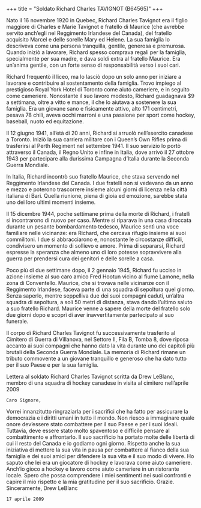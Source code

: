 +++
title = "Soldato Richard Charles TAVIGNOT (B64565)"
+++


Nato il 16 novembre 1920 in Quebec, Richard Charles Tavignot era il figlio maggiore di Charles e Marie Tavignot e fratello di Maurice (che avrebbe servito anch’egli nel Reggimento Irlandese del Canada), del fratello acquisito Marcel e delle sorelle Mary ed Helene. La sua famiglia lo descriveva come una persona tranquilla, gentile, generosa e premurosa. Quando iniziò a lavorare, Richard spesso comprava regali per la famiglia, specialmente per sua madre, e dava soldi extra al fratello Maurice. Era un’anima gentile, con un forte senso di responsabilità verso i suoi cari.

Richard frequentò il liceo, ma lo lasciò dopo un solo anno per iniziare a lavorare e contribuire al sostentamento della famiglia. Trovo impiego al prestigioso Royal York Hotel di Toronto come aiuto cameriere, e in seguito come cameriere. Nonostante il suo lavoro modesto, Richard guadagnava $9 a settimana, oltre a vitto e mance, il che lo aiutava a sostenere la sua famiglia. Era un giovane sano e fisicamente attivo, alto 171 centimetri, pesava 78 chili, aveva occhi marroni e una passione per sport come hockey, baseball, nuoto ed equitazione.

Il 12 giugno 1941, all’età di 20 anni, Richard si arruolò nell’esercito canadese a Toronto. Iniziò la sua carriera militare con i Queen’s Own Rifles prima di trasferirsi al Perth Regiment nel settembre 1941. Il suo servizio lo portò attraverso il Canada, il Regno Unito e infine in Italia, dove arrivò il 27 ottobre 1943 per partecipare alla durissima Campagna d’Italia durante la Seconda Guerra Mondiale.

In Italia, Richard incontrò suo fratello Maurice, che stava servendo nel Reggimento Irlandese del Canada. I due fratelli non si vedevano da un anno e mezzo e poterono trascorrere insieme alcuni giorni di licenza nella città italiana di Bari. Quella riunione, piena di gioia ed emozione, sarebbe stata uno dei loro ultimi momenti insieme.

Il 15 dicembre 1944, poche settimane prima della morte di Richard, i fratelli si incontrarono di nuovo per caso. Mentre si riparava in una casa diroccata durante un pesante bombardamento tedesco, Maurice sentì una voce familiare nelle vicinanze: era Richard, che cercava rifugio insieme ai suoi commilitoni. I due si abbracciarono e, nonostante le circostanze difficili, condivisero un momento di sollievo e amore. Prima di separarsi, Richard espresse la speranza che almeno uno di loro potesse sopravvivere alla guerra per prendersi cura dei genitori e delle sorelle a casa.

Poco più di due settimane dopo, il 2 gennaio 1945, Richard fu ucciso in azione insieme al suo caro amico Fred Hootun vicino al fiume Lamone, nella zona di Conventello. Maurice, che si trovava nelle vicinanze con il Reggimento Irlandese, faceva parte di una squadra di sepoltura quel giorno. Senza saperlo, mentre seppelliva due dei suoi compagni caduti, un’altra squadra di sepoltura, a soli 50 metri di distanza, stava dando l’ultimo saluto a suo fratello Richard. Maurice venne a sapere della morte del fratello solo due giorni dopo e scoprì di aver inavvertitamente partecipato al suo funerale.

Il corpo di Richard Charles Tavignot fu successivamente trasferito al Cimitero di Guerra di Villanova, nel Settore II, Fila B, Tomba 8, dove riposa accanto ai suoi compagni che hanno dato la vita durante uno dei capitoli più brutali della Seconda Guerra Mondiale.
La memoria di Richard rimane un tributo commovente a un giovane tranquillo e generoso che ha dato tutto per il suo Paese e per la sua famiglia.


Lettera al soldato Richard Charles Tavignot scritta da Drew LeBlanc, membro di una squadra di hockey canadese in visita al cimitero nell’aprile 2009

	Caro Signore,
Vorrei innanzitutto ringraziarla per i sacrifici che ha fatto per assicurare la democrazia e i diritti umani in tutto il mondo. Non riesco a immaginare quale onore dev’essere stato combattere per il suo Paese e per i suoi ideali. Tuttavia, deve essere stato molto spaventoso e difficile pensare al combattimento e affrontarlo. Il suo sacrificio ha portato molte delle libertà di cui il resto del Canada e io godiamo ogni giorno.
Rispetto anche la sua iniziativa di mettere la sua vita in pausa per combattere al fianco della sua famiglia e dei suoi amici per difendere la sua vita e il suo modo di vivere.
Ho saputo che lei era un giocatore di hockey e lavorava come aiuto cameriere. Anch’io gioco a hockey e lavoro come aiuto cameriere in un ristorante locale. Spero che possa comprendere i miei sentimenti nei suoi confronti e capire il mio rispetto e la mia gratitudine per il suo sacrificio. Grazie.
	Sinceramente,
	Drew LeBlanc

	17 aprile 2009

